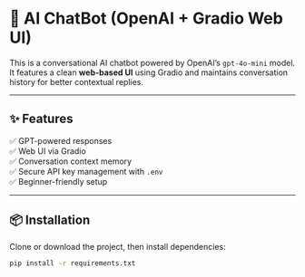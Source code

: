 # 🤖 AI ChatBot (OpenAI + Gradio Web UI)

This is a conversational AI chatbot powered by OpenAI’s `gpt-4o-mini` model.  
It features a clean **web-based UI** using Gradio and maintains conversation history for better contextual replies.

---

## ✨ Features

✅ GPT-powered responses  
✅ Web UI via Gradio  
✅ Conversation context memory  
✅ Secure API key management with `.env`  
✅ Beginner-friendly setup

---

## 📦 Installation

Clone or download the project, then install dependencies:

```bash
pip install -r requirements.txt
